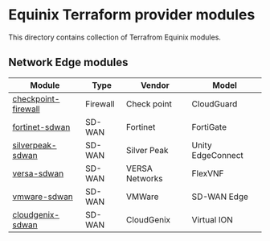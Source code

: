 # Equinix Terraform provider modules

This directory contains collection of Terrafrom Equinix modules.

## Network Edge modules

| Module | Type | Vendor | Model |
|--------|------|--------|-------|
|[checkpoint-firewall](checkpoint-firewall/)|Firewall|Check point|CloudGuard|
|[fortinet-sdwan](fortinet-sdwan/)|SD-WAN|Fortinet|FortiGate|
|[silverpeak-sdwan](silverpeak-sdwan/)|SD-WAN|Silver Peak|Unity EdgeConnect|
|[versa-sdwan](versa-sdwan/)|SD-WAN|VERSA Networks|FlexVNF|
|[vmware-sdwan](vmware-sdwan/)|SD-WAN|VMWare|SD-WAN Edge|
|[cloudgenix-sdwan](cloudgenix-sdwan/)|SD-WAN|CloudGenix|Virtual ION|
